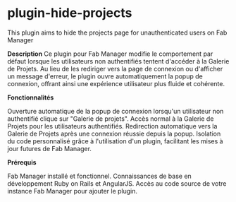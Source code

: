 # plugin-hide-projects
This plugin aims to hide the projects page for unauthenticated users on Fab Manager

<b>Description</b>
Ce plugin pour Fab Manager modifie le comportement par défaut lorsque les utilisateurs non authentifiés tentent d'accéder à la Galerie de Projets. Au lieu de les rediriger vers la page de connexion ou d'afficher un message d'erreur, le plugin ouvre automatiquement la popup de connexion, offrant ainsi une expérience utilisateur plus fluide et cohérente.

<b>Fonctionnalités</b>

Ouverture automatique de la popup de connexion lorsqu'un utilisateur non authentifié clique sur "Galerie de projets".
Accès normal à la Galerie de Projets pour les utilisateurs authentifiés.
Redirection automatique vers la Galerie de Projets après une connexion réussie depuis la popup.
Isolation du code personnalisé grâce à l'utilisation d'un plugin, facilitant les mises à jour futures de Fab Manager.

<b>Prérequis</b>

Fab Manager installé et fonctionnel.
Connaissances de base en développement Ruby on Rails et AngularJS.
Accès au code source de votre instance Fab Manager pour ajouter le plugin.
